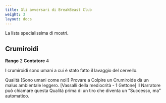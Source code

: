 ```yaml
---
title: Gli avversari di BreakBeast Club
weight: 3
layout: docs
---
```


La lista specialissima di mostri.


## Crumiroidi

**Rango** 2 **Contatore** 4

I crumiroidi sono umani a cui è stato fatto il lavaggio del cervello.

Qualità
[Sono umani come noi!] Provare a Colpire un Crumiroide dà un malus ambientale leggero.
[Vassalli della mediocrità - 1 Gettone] Il Narratore può chiamare questa Qualità prima di un tiro che diventa un “Successo, ma” automatico.
